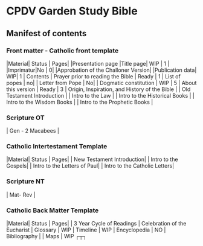 # CPDV Garden Study Bible
## Manifest of contents 
### Front matter - Catholic front template
|Material| Status | Pages|
|Presentation page
|Title page| WIP | 1 |
|Imprimatur|No | 0|
|Approbation of the Challoner Version|
|Publication data| WIP| 1
| Contents
| Prayer prior to reading the Bible | Ready | 1 
| List of popes | no|
| Letter from Pope | No| 
| Dogmatic constitution | WIP | 5
| About this version | Ready | 3 
| Origin, Inspiration, and History of the Bible |
| Old Testament Introduction | 
| Intro to the Law | 
| Intro to the Historical Books | 
| Intro to the Wisdom Books | 
| Intro to the Prophetic Books | 
### Scripture OT
| Gen - 2 Macabees | 
### Catholic Intertestament Template
|Material| Status | Pages|
| New Testament Introduction|
| Intro to the Gospels|
| Intro to the Letters of Paul| 
| Intro to the Catholic Letters| 
### Scripture NT
| Mat- Rev |
### Catholic Back Matter Template
|Material| Status | Pages|
| 3 Year Cycle of Readings
| Celebration of the Eucharist
| Glossary | WIP
| Timeline | WIP
| Encyclopedia | NO 
| Bibliography | 
| Maps | WIP 
┌┬┐